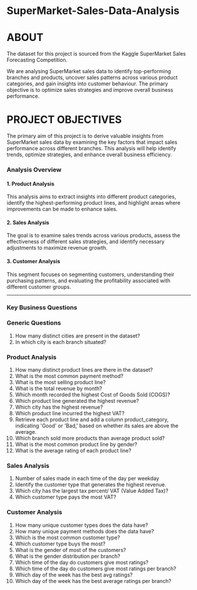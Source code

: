 # SuperMarket-Sales-Data-Analysis

# ABOUT

The dataset for this project is sourced from the Kaggle SuperMarket Sales Forecasting Competition.

We are analysing SuperMarket sales data to identify top-performing branches and products, uncover sales patterns across various product categories, and gain insights into customer behaviour. The primary objective is to optimize sales strategies and improve overall business performance. 

# PROJECT OBJECTIVES

The primary aim of this project is to derive valuable insights from SuperMarket sales data by examining the key factors that impact sales performance across different branches. This analysis will help identify trends, optimize strategies, and enhance overall business efficiency.

### **Analysis Overview**  

#### **1. Product Analysis**  
This analysis aims to extract insights into different product categories, identify the highest-performing product lines, and highlight areas where improvements can be made to enhance sales.  

#### **2. Sales Analysis**  
The goal is to examine sales trends across various products, assess the effectiveness of different sales strategies, and identify necessary adjustments to maximize revenue growth.  

#### **3. Customer Analysis**  
This segment focuses on segmenting customers, understanding their purchasing patterns, and evaluating the profitability associated with different customer groups.  

---


### **Key Business Questions**  

### Generic Questions
1.	How many distinct cities are present in the dataset?
2.	In which city is each branch situated?

### Product Analysis
1.	How many distinct product lines are there in the dataset?
2.	What is the most common payment method?
3.	What is the most selling product line?
4.	What is the total revenue by month?
5.	Which month recorded the highest Cost of Goods Sold (COGS)?
6.	Which product line generated the highest revenue?
7.	Which city has the highest revenue?
8.	Which product line incurred the highest VAT?
9.	Retrieve each product line and add a column product_category, indicating 'Good' or 'Bad,' based on whether its sales are above the average.
10.	Which branch sold more products than average product sold?
11.	What is the most common product line by gender?
12.	What is the average rating of each product line?

### Sales Analysis
1.	Number of sales made in each time of the day per weekday
2.	Identify the customer type that generates the highest revenue.
3.	Which city has the largest tax percent/ VAT (Value Added Tax)?
4.	Which customer type pays the most VAT?

### Customer Analysis
1.	How many unique customer types does the data have?
2.	How many unique payment methods does the data have?
3.	Which is the most common customer type?
4.	Which customer type buys the most?
5.	What is the gender of most of the customers?
6.	What is the gender distribution per branch?
7.	Which time of the day do customers give most ratings?
8.	Which time of the day do customers give most ratings per branch?
9.	Which day of the week has the best avg ratings?
10.	Which day of the week has the best average ratings per branch?
